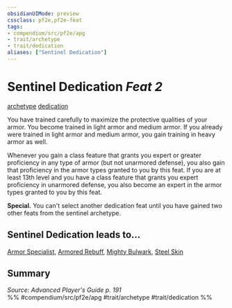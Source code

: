 ```yaml
---
obsidianUIMode: preview
cssclass: pf2e,pf2e-feat
tags:
- compendium/src/pf2e/apg
- trait/archetype
- trait/dedication
aliases: ["Sentinel Dedication"]
---
```

# Sentinel Dedication  *Feat 2*  
[archetype](archetype.md "Archetype Feat Trait")  [dedication](dedication.md "Dedication Feat Trait")  


You have trained carefully to maximize the protective qualities of your armor. You become trained in light armor and medium armor. If you already were trained in light armor and medium armor, you gain training in heavy armor as well.

Whenever you gain a class feature that grants you expert or greater proficiency in any type of armor (but not unarmored defense), you also gain that proficiency in the armor types granted to you by this feat. If you are at least 13th level and you have a class feature that grants you expert proficiency in unarmored defense, you also become an expert in the armor types granted to you by this feat.

**Special.** You can't select another dedication feat until you have gained two other feats from the sentinel archetype.

## Sentinel Dedication leads to...

[Armor Specialist](armor-specialist-apg.md), [Armored Rebuff](armored-rebuff-apg.md), [Mighty Bulwark](mighty-bulwark-apg.md), [Steel Skin](steel-skin-apg.md)

## Summary

*Source: Advanced Player's Guide p. 191*  
%% #compendium/src/pf2e/apg #trait/archetype #trait/dedication %%